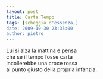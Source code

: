 ```yaml
---
layout: post
title: Carta Tempo
tags: [scheggia d'essenza,]
date: 2009-10-30 23:35:00
author: pietro
---
```

Lui si alza la mattina e pensa<br/>che se il tempo fosse carta<br/>incollerebbe una croce rossa<br/>al punto giusto della propria infanzia.
